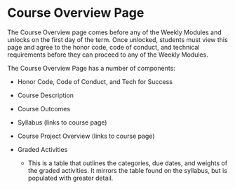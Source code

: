 # Course Overview Page

The Course Overview page comes before any of the Weekly Modules and unlocks on the first day of the term. Once unlocked, students must view this page and agree to the honor code, code of conduct, and technical requirements before they can proceed to any of the Weekly Modules.

The Course Overview Page has a number of components:
   - Honor Code, Code of Conduct, and Tech for Success
   - Course Description
   - Course Outcomes
   - Syllabus (links to course page)
   - Course Project Overview (links to course page)
   - Graded Activities
      
      - This is a table that outlines the categories, due dates, and weights of the graded activities. It mirrors the table found on the syllabus, but is populated with greater detail.


